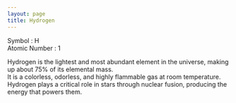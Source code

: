 ```yaml
---
layout: page
title: Hydrogen
---
```


Symbol : H  
Atomic Number : 1  

Hydrogen is the lightest and most abundant element in the universe, making up about 75% of its elemental mass.  
It is a colorless, odorless, and highly flammable gas at room temperature.  
Hydrogen plays a critical role in stars through nuclear fusion, producing the energy that powers them.  
